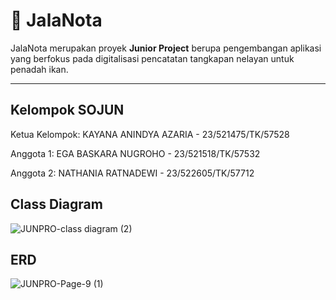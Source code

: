 # 🎣 JalaNota
JalaNota merupakan proyek **Junior Project** berupa pengembangan aplikasi yang berfokus pada digitalisasi pencatatan tangkapan nelayan untuk penadah ikan.

---

## Kelompok SOJUN

Ketua Kelompok: KAYANA ANINDYA AZARIA - 23/521475/TK/57528

Anggota 1: EGA BASKARA NUGROHO - 23/521518/TK/57532

Anggota 2: NATHANIA RATNADEWI - 23/522605/TK/57712

## Class Diagram
![JUNPRO-class diagram (2)](https://github.com/user-attachments/assets/5d830220-d55e-492d-9d71-bd8c12e5c07e)

## ERD
![JUNPRO-Page-9 (1)](https://github.com/user-attachments/assets/5b4fb8ec-222d-4bc4-af61-3e64e7daf5e5)

